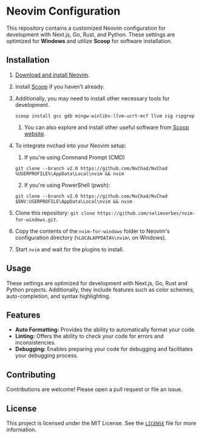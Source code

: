# Neovim Configuration

This repository contains a customized Neovim configuration for development with Next.js, Go, Rust, and Python. These settings are optimized for **Windows** and utilize **Scoop** for software installation.

## Installation

1. [Download and install Neovim](https://neovim.io/).
2. Install [Scoop](https://scoop.sh/) if you haven't already.
3. Additionally, you may need to install other necessary tools for development.

   ```shell
   scoop install gcc gdb mingw-winlibs-llvm-ucrt-mcf llvm zig ripgrep
   ```

   1. You can also explore and install other useful software from [Scoop website](https://scoop.sh/#/apps).

4. To integrate nvchad into your Neovim setup:

   1. If you're using Command Prompt (CMD)

   ```shell
   git clone --branch v2.0 https://github.com/NvChad/NvChad %USERPROFILE%\AppData\Local\nvim && nvim
   ```

   2. If you're using PowerShell (pwsh):

   ```shell
   git clone --branch v2.0 https://github.com/NvChad/NvChad $ENV:USERPROFILE\AppData\Local\nvim && nvim
   ```

5. Clone this repository: `git clone https://github.com/selimserbes/nvim-for-windows.git`.
6. Copy the contents of the `nvim-for-windows` folder to Neovim's configuration directory (`%LOCALAPPDATA%\nvim\` on Windows).
7. Start `nvim` and wait for the plugins to install.

## Usage

These settings are optimized for development with Next.js, Go, Rust and Python projects. Additionally, they include features such as color schemes, auto-completion, and syntax highlighting.

## Features

- **Auto Formatting:** Provides the ability to automatically format your code.
- **Linting:** Offers the ability to check your code for errors and inconsistencies.
- **Debugging:** Enables preparing your code for debugging and facilitates your debugging process.

## Contributing

Contributions are welcome! Please open a pull request or file an issue.

## License

This project is licensed under the MIT License. See the [`LICENSE`](LICENSE) file for more information.
